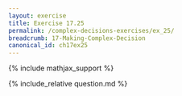 ```yaml
---
layout: exercise
title: Exercise 17.25
permalink: /complex-decisions-exercises/ex_25/
breadcrumb: 17-Making-Complex-Decision
canonical_id: ch17ex25
---
```


{% include mathjax_support %}
<div id="hiddden">{% include_relative question.md %}</div>